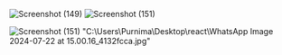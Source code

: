 ![Screenshot (149)](https://github.com/user-attachments/assets/e2aba46b-ee58-42f0-842c-88c4937c8da1)
![Screenshot (151)](https://github.com/user-attachments/assets/9f4e4e34-76b5-45db-b41a-b8216329d1d3)

![Screenshot (151)](https://github.com/user-attachments/assets/cf3bf0a6-bf2a-4496-b7df-77253680480c)
"C:\Users\Purnima\Desktop\react\WhatsApp Image 2024-07-22 at 15.00.16_4132fcca.jpg"
